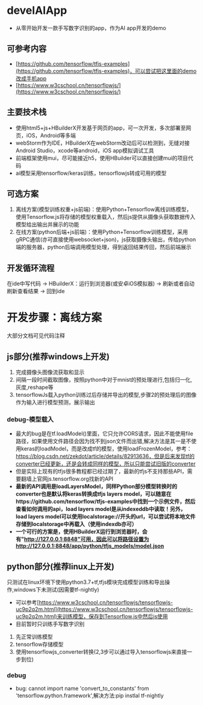 # develAIApp
- 从零开始开发一款手写数字识别的app，作为AI app开发的demo

## 可参考内容
- [https://github.com/tensorflow/tfjs-examples](https://github.com/tensorflow/tfjs-examples)，可以尝试把这里面的demo改成手机app
- [https://www.w3cschool.cn/tensorflowjs/](https://www.w3cschool.cn/tensorflowjs/)
## 主要技术栈
- 使用html5+js+HBuilderX开发基于网页的app，可一次开发，多次部署至网页，iOS，Android等多端
- webStorm作为IDE，HBuilderX在webStorm改动后可以检测到，无缝对接Android Studio，xcode等android，iOS app模拟调试工具
- 前端框架使用mui，尽可能接近h5，使用HBuilder可以直接创建mui的项目代码
- ai模型采用tensorflow/keras训练，tensorflowjs转成可用的模型
## 可选方案
1. 离线方案(模型训练权重+js前端)：使用Python+Tensorflow离线训练模型，使用Tensorflow.js将存储的模型权重载入，然后js提供从摄像头获取数据传入模型给出输出并展示的功能
2. 在线方案(python后端+js前端)：使用Python+Tensorflow训练模型，采用gRPC通信(亦可直接使用websocket+json)，js获取摄像头输出，传给python端的服务器，python后端调用模型处理，得到返回结果传回，然后前端展示

## 开发循环流程
在ide中写代码 -> HBuilderX：运行到浏览器(或安卓iOS模拟器) -> 刷新或者自动刷新查看结果 -> 回到ide
 
# 开发步骤：离线方案
大部分文档可见代码注释
## js部分(推荐windows上开发)
1. 完成摄像头图像流获取和显示
2. 间隔一段时间截取图像，按照python中对于mnist的预处理进行,包括归一化,灰度,reshape等
3. tensorflowJs载入python训练过后存储并导出的模型,步骤2的预处理后的图像作为输入进行模型预测，展示输出
### debug-模型载入
- 最大的bug是在tf.loadModel()里面，它只允许CORS请求，因此不能使用file路径，如果使用文件路径会因为找不到json文件而出错,解决方法是其一是不使用keras的loadModel，而是改成tf的模型，使用loadFrozenModel，参考：https://blog.csdn.net/zekdot/article/details/82913636，但是后来发现tf的converter已经更新，还是会转成同样的模型，所以只能尝试旧版的converter
- 但是实际上现有的tfjs很多教程都已经过期了，最新的tfjs不支持那些API，需要翻墙上官网js.tensorflow.org找新的API
- **最新的API调用是loadLayersModel，同样Python部分模型转换时的converter也是默认将keras转换成tfjs layers model，可以随意在https://github.com/tensorflow/tfjs-examples中找到一个示例文件，然后查看如何调用的api，load layers model是从indexeddb中读取！另外，load layers model可以使用localstorage://开头的url，可以尝试将本地文件存储到localstorage中再载入（使用indexdb亦可）**
- **一个可行的方案是，使用HBuilderX运行到浏览器时，会有"http://127.0.0.1:8848"可用，因此可以将路径设置为http://127.0.0.1:8848/app/python/tfjs_models/model.json**

## python部分(推荐linux上开发)
只测试在linux环境下使用python3.7+tf,tfjs模块完成模型训练和导出操作,windows下未测试(因需要tf-nightly)  
- 可以参考[https://www.w3cschool.cn/tensorflowjs/tensorflowjs-uc9p2q2m.html](https://www.w3cschool.cn/tensorflowjs/tensorflowjs-uc9p2q2m.html)来训练模型，保存到Tensorflow.js中然后js使用
- 目前暂时只训练手写数字识别  
1. 先正常训练模型  
2. tensorflow存储模型  
3. 使用tensorflowjs_converter转换(2,3步可以通过导入tensorflowjs来直接一步到位)  
### debug
- bug: cannot import name 'convert_to_constants' from 'tensorflow.python.framework',解决方法:pip instlal tf-nightly
 